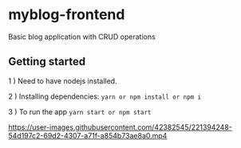 
# myblog-frontend

Basic blog application with CRUD operations


## Getting started

1 ) Need to have nodejs installed.

2 ) Installing dependencies: `yarn or npm install or npm i`

3 ) To run the app `yarn start or npm start`



https://user-images.githubusercontent.com/42382545/221394248-54d197c2-69d2-4307-a71f-a854b73ae8a0.mp4

